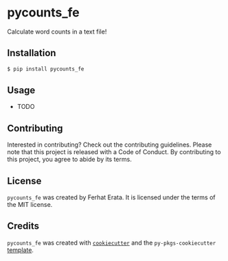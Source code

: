# pycounts_fe

Calculate word counts in a text file!

## Installation

```bash
$ pip install pycounts_fe
```

## Usage

- TODO

## Contributing

Interested in contributing? Check out the contributing guidelines. Please note that this project is released with a Code of Conduct. By contributing to this project, you agree to abide by its terms.

## License

`pycounts_fe` was created by Ferhat Erata. It is licensed under the terms of the MIT license.

## Credits

`pycounts_fe` was created with [`cookiecutter`](https://cookiecutter.readthedocs.io/en/latest/) and the `py-pkgs-cookiecutter` [template](https://github.com/py-pkgs/py-pkgs-cookiecutter).
